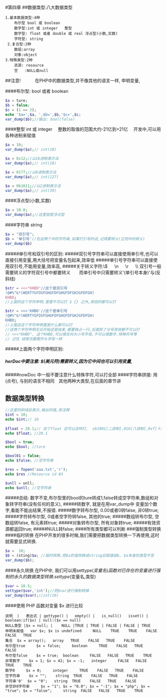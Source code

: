 #第四章 
##数据类型:八大数据类型
```
1.基本数据类型:4种
    布尔型 bool 或 boolean
    数字型:int 或 integer   整型
    数字型: float 或者 double 或 real 浮点型(小数,实数)
    字符型: string 
 2.复合型:2种
    数组:array
    对象:object
3.特殊类型:2种
    资源: resource
    空   :NULL或null 
```
##注意!
&emsp;&emsp;&emsp;在PHP中的数据类型,并不像其他的语言一样, 申明变量,

####布尔型: bool 或者 boolean
```PHP
$a = ture;
$b = false; 
$c = (1 == 2);
echo '$a=',$a, ',$b=',$b,'$c=',$c;
var_dump($b);//输出: bool(false)
```
####整型 int 或 integer 
&emsp;整数的取值的范围大约-21亿到+21亿
&emsp;开发中,可以用各种进制来赋值
```PHP
$a = 10;
var_dump($a);// int(10)

$a = 0x12;//以16进制表示法
var_dump($a);// int(18)

$a = 0177;//以8进制表示法
var_dump($a);// int(127)

$a = 0b1011;//以2进制表示法
var_dump($a);// int(39)
```
####浮点型(小数,实数)
```PHP
$a = 10.0;
var_dump($a);//这里就是浮点型
```
####字符串 string
```PHP
$a = "双引号";
$b = '单引号'//在这两个中的字符串,如果打引号的话,记得要转义(正则中的转义)
var_dump($b)
```
#####单引号和双引号的区别:
#####双引号字符串可以直接使用单引号,也可以直接引用变量,用大括号把变量名包起来,效率低
#####单引号字符串可以直接使用双引号,不能用变量,效率高,
#####关于转义字符:\\$ &emsp; \n &emsp; \r &emsp; \\\  双引号一般需要转义的字符双引号中都要转义&emsp;&emsp;而单引号中只需要转义'(单引号本身)'与\(反斜线)
```PHP
$str = <<<"KHBD"//这个是双引号
!@#%^&*(WERTYGFDSFGHGFDFGHGFDFGHJGFDFGH)
KHBD;
//上面的这个字符申明,里面不可以打 $ {} 之外,其他的都可以打

$str = <<<'KHBD'//这个是单引号
!@#%^&*(WERTYGFDSFGHGFDFGHGFDFGHJGFDFGH)
KHBD;
//上面这这个字符申明里面什么都可以打   
//这两个字符申明无论开始还是结束,都要独占一行,后面除了分号其他都不可以打
// <<<"KHBD", 这个KHBD,可以填任何大小写字母,不可以填数字,特殊符号等 
// 记住 结尾也要跟开头字母一样
```
#####上面两个字符申明区别:
##### herDoc中要注意: $(美元符)需要转义,因为它中间也可以引用变量,
#####nowDoc 中一般不要注意什么特殊字符,可以打全部
####字符串拼接: 用(点号), 与别的语言不相同&emsp;其他两种大类型,在后面的章节讲
## 数据类型转换
```PHP
//这里的斜线后表示,输出的值,和注释
$int = 10;
echo $int;// 10
 
$float = 20.1;// 这个float 还可以这样打,  ob1001[二进制],010[八进制],0xf[十六进制],2.5e3[科学计数法], .2[表示0.2]
echo $float; //20.1

$bool = true;
echo $bool; //ture

$bool01 = false;
echo $false; //空字符串

$res = fopen('aaa.txt','r');
echo $res //Resource id #3

$unll = unll;
echo $unll; //空字符串
```
#####总结: 数字不变,布尔型里的bool的ture转成1,false转成空字符串,数组和对象转字符串(没有任何的意义), 
#####转数字, 就是在用var_dump中 变量加个数字,看能不能出结果,不报错.
#####数字转布尔型, 0.00或者0转false, 非0转true;
#####字符转布尔型, 0或者空字符转false, 其他的true;
#####数组转布尔型, 空数组转false, 有元素转true;
#####对象转布尔型, 所有对象转true;
#####有效资源都返回true;
#####NULL转false;
####所有类型都可以判断
###强制类型转换
####临时转换
在PHP开发的很多时候,我们需要把数据类型转换一下再使用,这时就需要显式转换.
```PHP
$a =  10;
$b = (sting)$a; //临时转换,把$a的值转换成string后赋值给b, $a本身的类型不变
var_dump($b);
```
####永久转换
在PHP中,
我们可以用settype($变量名)函数对已存在的
变量进行强制的永久的数据类型转换. settype($变量名,类型)
```PHP
$var = 10.5;
settype($var,'int');//把$var进行强制转换
var_dump($var);//int(10)
```
####使用 PHP 函数对变量 $x 进行比较
```table
说明  |	表达式 | gettype() |	empty() |	is_null() 	isset() |	boolean:if($x) | null:($x == null)
NULL类型 |$x = null; |	NULL |TRUE | TRUE | FALSE |	FALSE | TRUE
申明未赋值 	var $x; $x is undefined 	NULL 	TRUE 	TRUE 	FALSE 	FALSE 	TRUE
集合 	$x = array(); 	array 	TRUE 	FALSE 	TRUE 	FALSE 	
布尔型true 	$x = false; 	boolean 	TRUE 	FALSE 	TRUE 	FALSE 	
布尔型false 	$x = true; 	boolean 	FALSE 	FALSE 	TRUE 	TRUE 	
非零数字 	$x = 1; $x = 42; $x = -1; 	integer 	FALSE 	FALSE 	TRUE 	TRUE 	
数字0 	$x = 0; 	integer 	TRUE 	FALSE 	TRUE 	FALSE 	
空字符串 	$x = ""; 	string 	TRUE 	FALSE 	TRUE 	FALSE 	
字符串'0' 	$x = "0"; 	string 	TRUE 	FALSE 	TRUE 	FALSE 	
非空非0字符串 	$x = "1"; $x = "0.0"; $x = "-1"; $x = "php"; $x = "true"; $x = "false"; 	string 	FALSE 	FALSE 	TRUE 	TRUE 	
```



